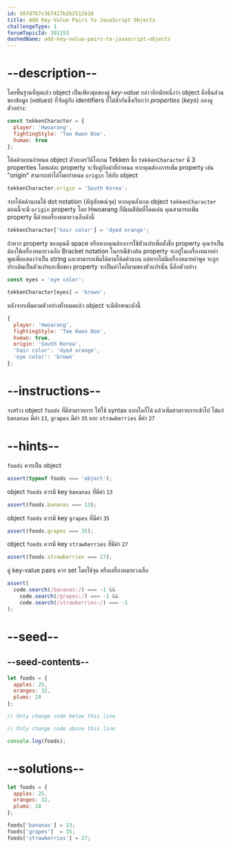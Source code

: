 ```yaml
---
id: 587d7b7c367417b2b2512b18
title: Add Key-Value Pairs to JavaScript Objects
challengeType: 1
forumTopicId: 301153
dashedName: add-key-value-pairs-to-javascript-objects
---
```


# --description--

โดยพื้นฐานที่สุดแล้ว object เป็นเพียงชุดของคู่ <dfn>key-value</dfn> กล่าวอีกนัยหนึ่งว่า object คือชิ้นส่วนของข้อมูล (<dfn>values</dfn>) ที่จับคู่กับ identifiers ที่ไม่ซ้ำกันซึ่งเรียกว่า <dfn>properties</dfn> (<dfn>keys</dfn>) ลองดูตัวอย่าง:

```js
const tekkenCharacter = {
  player: 'Hwoarang',
  fightingStyle: 'Tae Kwon Doe',
  human: true
};
```

โค้ดด้านบนกำหนด object ตัวละครวิดีโอเกม Tekken ชื่อ `tekkenCharacter` มี 3 properties โดยแต่ละ property จะจับคู่กับค่าที่กำหนด หากคุณต้องการเพิ่ม property เช่น "origin" สามารถทำได้โดยกำหนด `origin` ให้กับ object

```js
tekkenCharacter.origin = 'South Korea';
```

จากโค้ดด้านบนใช้ dot notation (สัญลักษณ์จุด) หากคุณสังเกต object `tekkenCharacter` ตอนนี้จะมี `origin` property โดย Hwoarang ก็มีผมสีส้มที่โดดเด่น คุณสามารถเพิ่ม property นี้ด้วยเครื่องหมายวงเล็บดังนี้

```js
tekkenCharacter['hair color'] = 'dyed orange';
```

ถ้าหาก property ของคุณมี space หรือหากคุณต้องการใช้ตัวแปรเพื่อตั้งชื่อ property คุณจำเป็นต้องใช้เครื่องหมายวงเล็บ Bracket notation 
ในกรณีข้างต้น property จะอยู่ในเครื่องหมายคำพูดเพื่อแสดงว่าเป็น string และสามารถเพิ่มได้ตามโค้ดด้านบน แต่หากไม่มีเครื่องหมายคำพูด จะถูกประเมินเป็นตัวแปรและชื่อของ property จะเป็นค่าใดก็ตามของตัวแปรนั้น นี่คือตัวอย่าง

```js
const eyes = 'eye color';

tekkenCharacter[eyes] = 'brown';
```

หลังจากเพิ่มตามตัวอย่างทั้งหมดแล้ว object จะมีลักษณะดังนี้

```js
{
  player: 'Hwoarang',
  fightingStyle: 'Tae Kwon Doe',
  human: true,
  origin: 'South Korea',
  'hair color': 'dyed orange',
  'eye color': 'brown'
};
```

# --instructions--

จงสร้าง object `foods` ที่มีสามรายการ ให้ใช้ syntax แบบใดก็ได้ แล้วเพิ่มสามรายการเข้าไป ได้แก่ `bananas` มีค่า `13`, `grapes` มีค่า `35` และ `strawberries` มีค่า `27`


# --hints--

`foods` ควรเป็น object

```js
assert(typeof foods === 'object');
```

object `foods` ควรมี key `bananas` ที่มีค่า `13`

```js
assert(foods.bananas === 13);
```

object `foods` ควรมี key `grapes` ที่มีค่า `35`

```js
assert(foods.grapes === 35);
```

object `foods` ควรมี key `strawberries` ที่มีค่า `27`

```js
assert(foods.strawberries === 27);
```

คู่ key-value pairs ควร set โดยใช้จุด หรือเครื่องหมายวงเล็บ

```js
assert(
  code.search(/bananas:/) === -1 &&
    code.search(/grapes:/) === -1 &&
    code.search(/strawberries:/) === -1
);
```

# --seed--

## --seed-contents--

```js
let foods = {
  apples: 25,
  oranges: 32,
  plums: 28
};

// Only change code below this line

// Only change code above this line

console.log(foods);
```

# --solutions--

```js
let foods = {
  apples: 25,
  oranges: 32,
  plums: 28
};

foods['bananas'] = 13;
foods['grapes']  = 35;
foods['strawberries'] = 27;
```
